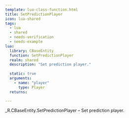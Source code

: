 ```yaml
---
template: lua-class-function.html
title: SetPredictionPlayer
icon: lua-shared
tags:
  - lua
  - shared
  - needs-verification
  - needs-example
lua:
  library: CBaseEntity
  function: SetPredictionPlayer
  realm: shared
  description: "Set prediction player."
  
  static: true
  arguments:
    - name: "player"
      type: Player
  returns:
    
---
```


<div class="lua__search__keywords">
_R.CBaseEntity.SetPredictionPlayer &#x2013; Set prediction player.
</div>
